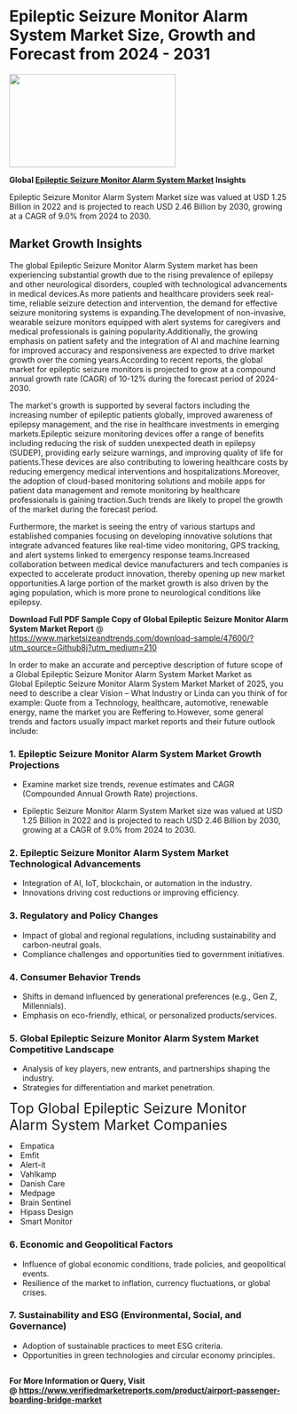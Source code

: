 <H1>Epileptic Seizure Monitor Alarm System Market Size, Growth and Forecast from 2024 - 2031</H1><img class="aligncenter size-medium wp-image-584254" src="https://thirdeyenews.in/wp-content/uploads/2024/09/Global-Market-Research-300x168.jpeg" alt="" width="300" height="168" /><p><strong>Global&nbsp;<a href="https://www.marketsizeandtrends.com/download-sample/47600/?utm_source=Github8j?utm_medium=210">Epileptic Seizure Monitor Alarm System Market</a> Insights</strong></p><p>Epileptic Seizure Monitor Alarm System Market size was valued at USD 1.25 Billion in 2022 and is projected to reach USD 2.46 Billion by 2030, growing at a CAGR of 9.0% from 2024 to 2030.</p><p><h2>Market Growth Insights</h2> <p>The global Epileptic Seizure Monitor Alarm System market has been experiencing substantial growth due to the rising prevalence of epilepsy and other neurological disorders, coupled with technological advancements in medical devices.As more patients and healthcare providers seek real-time, reliable seizure detection and intervention, the demand for effective seizure monitoring systems is expanding.The development of non-invasive, wearable seizure monitors equipped with alert systems for caregivers and medical professionals is gaining popularity.Additionally, the growing emphasis on patient safety and the integration of AI and machine learning for improved accuracy and responsiveness are expected to drive market growth over the coming years.According to recent reports, the global market for epileptic seizure monitors is projected to grow at a compound annual growth rate (CAGR) of 10-12% during the forecast period of 2024-2030.</p> <p>The market's growth is supported by several factors including the increasing number of epileptic patients globally, improved awareness of epilepsy management, and the rise in healthcare investments in emerging markets.Epileptic seizure monitoring devices offer a range of benefits including reducing the risk of sudden unexpected death in epilepsy (SUDEP), providing early seizure warnings, and improving quality of life for patients.These devices are also contributing to lowering healthcare costs by reducing emergency medical interventions and hospitalizations.Moreover, the adoption of cloud-based monitoring solutions and mobile apps for patient data management and remote monitoring by healthcare professionals is gaining traction.Such trends are likely to propel the growth of the market during the forecast period.<p>Furthermore, the market is seeing the entry of various startups and established companies focusing on developing innovative solutions that integrate advanced features like real-time video monitoring, GPS tracking, and alert systems linked to emergency response teams.Increased collaboration between medical device manufacturers and tech companies is expected to accelerate product innovation, thereby opening up new market opportunities.A large portion of the market growth is also driven by the aging population, which is more prone to neurological conditions like epilepsy.</p> <p><span class=""><strong>Download Full PDF Sample Copy of Global Epileptic Seizure Monitor Alarm System Market Report</strong> @ <a href="https://www.marketsizeandtrends.com/download-sample/47600/?utm_source=Github8j?utm_medium=210" target="_blank">https://www.marketsizeandtrends.com/download-sample/47600/?utm_source=Github8j?utm_medium=210</a></span></p><p>In order to make an accurate and perceptive description of future scope of a Global&nbsp;Epileptic Seizure Monitor Alarm System Market Market as Global&nbsp;Epileptic Seizure Monitor Alarm System Market Market of 2025, you need to describe a clear Vision &ndash; What Industry or Linda can you think of for example: Quote from a Technology, healthcare, automotive, renewable energy, name the market you are Reffering to.However, some general trends and factors usually impact market reports and their future outlook include:</p><h3>1.&nbsp;<strong>Epileptic Seizure Monitor Alarm System Market Growth Projections</strong></h3><ul><li>Examine market size trends, revenue estimates and CAGR (Compounded Annual Growth Rate) projections.</li><li><p>Epileptic Seizure Monitor Alarm System Market size was valued at USD 1.25 Billion in 2022 and is projected to reach USD 2.46 Billion by 2030, growing at a CAGR of 9.0% from 2024 to 2030.</p></li></ul><h3>2.&nbsp;<strong>Epileptic Seizure Monitor Alarm System Market Technological Advancements</strong></h3><ul><li>Integration of AI, IoT, blockchain, or automation in the industry.</li><li>Innovations driving cost reductions or improving efficiency.</li></ul><h3>3.&nbsp;<strong>Regulatory and Policy Changes</strong></h3><ul><li>Impact of global and regional regulations, including sustainability and carbon-neutral goals.</li><li>Compliance challenges and opportunities tied to government initiatives.</li></ul><h3>4.&nbsp;<strong>Consumer Behavior Trends</strong></h3><ul><li>Shifts in demand influenced by generational preferences (e.g., Gen Z, Millennials).</li><li>Emphasis on eco-friendly, ethical, or personalized products/services.</li></ul><h3>5.&nbsp;<strong>Global Epileptic Seizure Monitor Alarm System Market Competitive Landscape</strong></h3><ul><li>Analysis of key players, new entrants, and partnerships shaping the industry.</li><li>Strategies for differentiation and market penetration.</li></ul><p data-pm-slice="1 1 []"><span style="color: inherit; font-family: inherit; font-size: 25px;">Top Global Epileptic Seizure Monitor Alarm System Market Companies</span></p><div class="" data-test-id=""><p><li>Empatica</li><li> Emfit</li><li> Alert-it</li><li> Vahlkamp</li><li> Danish Care</li><li> Medpage</li><li> Brain Sentinel</li><li> Hipass Design</li><li> Smart Monitor</li></p></div><h3>6.&nbsp;<strong>Economic and Geopolitical Factors</strong></h3><ul><li>Influence of global economic conditions, trade policies, and geopolitical events.</li><li>Resilience of the market to inflation, currency fluctuations, or global crises.</li></ul><h3>7.&nbsp;<strong>Sustainability and ESG (Environmental, Social, and Governance)</strong></h3><ul><li>Adoption of sustainable practices to meet ESG criteria.</li><li>Opportunities in green technologies and circular economy principles.</li></ul><h2><strong style="font-size: 14px;">For More Information or Query, Visit @&nbsp;</strong><a style="background-color: #ffffff; font-size: 14px;" href="https://www.marketsizeandtrends.com/report/epileptic-seizure-monitor-alarm-system-market/" target="_blank">https://www.verifiedmarketreports.com/product/airport-passenger-boarding-bridge-market</a></h2>